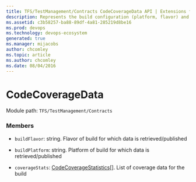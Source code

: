 ```yaml
---
title: TFS/TestManagement/Contracts CodeCoverageData API | Extensions for Azure DevOps Services
description: Represents the build configuration (platform, flavor) and coverage data for the build
ms.assetid: c3b58257-ba88-89df-4a81-285219d8be16
ms.prod: devops
ms.technology: devops-ecosystem
generated: true
ms.manager: mijacobs
author: chcomley
ms.topic: article
ms.author: chcomley
ms.date: 08/04/2016
---
```


# CodeCoverageData

Module path: `TFS/TestManagement/Contracts`


### Members

* `buildFlavor`: string. Flavor of build for which data is retrieved/published

* `buildPlatform`: string. Platform of build for which data is retrieved/published

* `coverageStats`: [CodeCoverageStatistics](../../../TFS/TestManagement/Contracts/CodeCoverageStatistics.md)[]. List of coverage data for the build

